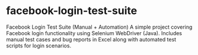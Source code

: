 # facebook-login-test-suite
Facebook Login Test Suite (Manual + Automation) A simple project covering Facebook login functionality using Selenium WebDriver (Java). Includes manual test cases and bug reports in Excel along with automated test scripts for login scenarios.
